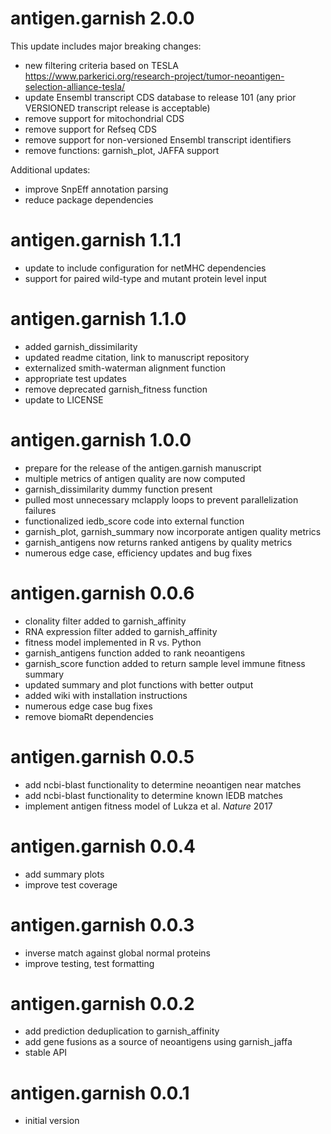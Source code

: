 # antigen.garnish 2.0.0

This update includes major breaking changes:

- new filtering criteria based on TESLA https://www.parkerici.org/research-project/tumor-neoantigen-selection-alliance-tesla/
- update Ensembl transcript CDS database to release 101 (any prior VERSIONED transcript release is acceptable)
- remove support for mitochondrial CDS
- remove support for Refseq CDS
- remove support for non-versioned Ensembl transcript identifiers
- remove functions: garnish_plot, JAFFA support

Additional updates:

- improve SnpEff annotation parsing
- reduce package dependencies

# antigen.garnish 1.1.1

- update to include configuration for netMHC dependencies
- support for paired wild-type and mutant protein level input

# antigen.garnish 1.1.0

- added garnish_dissimilarity
- updated readme citation, link to manuscript repository
- externalized smith-waterman alignment function
- appropriate test updates
- remove deprecated garnish_fitness function
- update to LICENSE

# antigen.garnish 1.0.0

- prepare for the release of the antigen.garnish manuscript
- multiple metrics of antigen quality are now computed
- garnish_dissimilarity dummy function present
- pulled most unnecessary mclapply loops to prevent parallelization failures
- functionalized iedb_score code into external function
- garnish_plot, garnish_summary now incorporate antigen quality metrics
- garnish_antigens now returns ranked antigens by quality metrics
- numerous edge case, efficiency updates and bug fixes

# antigen.garnish 0.0.6

- clonality filter added to garnish_affinity
- RNA expression filter added to garnish_affinity
- fitness model implemented in R vs. Python
- garnish_antigens function added to rank neoantigens
- garnish_score function added to return sample level immune fitness summary
- updated summary and plot functions with better output
- added wiki with installation instructions
- numerous edge case bug fixes
- remove biomaRt dependencies

# antigen.garnish 0.0.5

- add ncbi-blast functionality to determine neoantigen near matches
- add ncbi-blast functionality to determine known IEDB matches
- implement antigen fitness model of Lukza et al. _Nature_ 2017

# antigen.garnish 0.0.4

- add summary plots
- improve test coverage

# antigen.garnish 0.0.3

- inverse match against global normal proteins
- improve testing, test formatting

# antigen.garnish 0.0.2

- add prediction deduplication to garnish_affinity
- add gene fusions as a source of neoantigens using garnish_jaffa
- stable API

# antigen.garnish 0.0.1

- initial version
